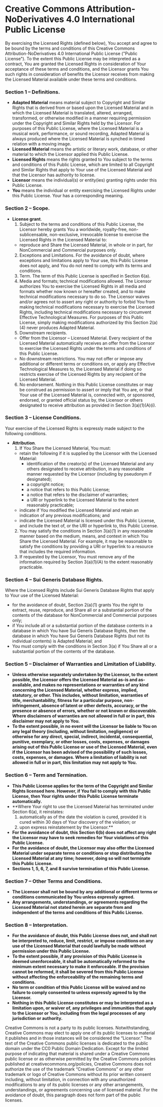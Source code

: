 # Creative Commons Attribution-NoDerivatives 4.0 International Public License

By exercising the Licensed Rights (defined below), You accept and agree to be bound by the terms and conditions of this Creative Commons Attribution-NoDerivatives 4.0 International Public License ("Public License"). To the extent this Public License may be interpreted as a contract, You are granted the Licensed Rights in consideration of Your acceptance of these terms and conditions, and the Licensor grants You such rights in consideration of benefits the Licensor receives from making the Licensed Material available under these terms and conditions.

### Section 1 – Definitions.

- **Adapted Material** means material subject to Copyright and Similar Rights that is derived from or based upon the Licensed Material and in which the Licensed Material is translated, altered, arranged, transformed, or otherwise modified in a manner requiring permission under the Copyright and Similar Rights held by the Licensor. For purposes of this Public License, where the Licensed Material is a musical work, performance, or sound recording, Adapted Material is always produced where the Licensed Material is synched in timed relation with a moving image.
- **Licensed Material** means the artistic or literary work, database, or other material to which the Licensor applied this Public License.
- **Licensed Rights** means the rights granted to You subject to the terms and conditions of this Public License, which are limited to all Copyright and Similar Rights that apply to Your use of the Licensed Material and that the Licensor has authority to license.
- **Licensor** means the individual(s) or entity(ies) granting rights under this Public License.
- **You** means the individual or entity exercising the Licensed Rights under this Public License. Your has a corresponding meaning.

### Section 2 – Scope.

- **License grant**.
  1. Subject to the terms and conditions of this Public License, the Licensor hereby grants You a worldwide, royalty-free, non-sublicensable, non-exclusive, irrevocable license to exercise the Licensed Rights in the Licensed Material to:
    - reproduce and Share the Licensed Material, in whole or in part, for NonCommercial and Commercial purposes only.
  2. Exceptions and Limitations. For the avoidance of doubt, where exceptions and limitations apply to Your use, this Public License does not apply, and You do not need to comply with its terms and conditions.
  3. Term. The term of this Public License is specified in Section 6(a).
  4. Media and formats; technical modifications allowed. The Licensor authorizes You to exercise the Licensed Rights in all media and formats whether now known or hereafter created, and to make technical modifications necessary to do so. The Licensor waives and/or agrees not to assert any right or authority to forbid You from making technical modifications necessary to exercise the Licensed Rights, including technical modifications necessary to circumvent Effective Technological Measures. For purposes of this Public License, simply making modifications authorized by this Section 2(a)(4) never produces Adapted Material.
  5. Downstream recipients.
    - Offer from the Licensor – Licensed Material. Every recipient of the Licensed Material automatically receives an offer from the Licensor to exercise the Licensed Rights under the terms and conditions of this Public License.
    - No downstream restrictions. You may not offer or impose any additional or different terms or conditions on, or apply any Effective Technological Measures to, the Licensed Material if doing so restricts exercise of the Licensed Rights by any recipient of the Licensed Material.
  6. No endorsement. Nothing in this Public License constitutes or may be construed as permission to assert or imply that You are, or that Your use of the Licensed Material is, connected with, or sponsored, endorsed, or granted official status by, the Licensor or others designated to receive attribution as provided in Section 3(a)(1)(A)(i).

### Section 3 – License Conditions.

Your exercise of the Licensed Rights is expressly made subject to the following conditions.

- **Attribution**.
  1. If You Share the Licensed Material, You must:
    - retain the following if it is supplied by the Licensor with the Licensed Material:
      - identification of the creator(s) of the Licensed Material and any others designated to receive attribution, in any reasonable manner requested by the Licensor (including by pseudonym if designated);
      - a copyright notice;
      - a notice that refers to this Public License;
      - a notice that refers to the disclaimer of warranties;
      - a URI or hyperlink to the Licensed Material to the extent reasonably practicable;
    - indicate if You modified the Licensed Material and retain an indication of any previous modifications; and
    - indicate the Licensed Material is licensed under this Public License, and include the text of, or the URI or hyperlink to, this Public License.
  2. You may satisfy the conditions in Section 3(a)(1) in any reasonable manner based on the medium, means, and context in which You Share the Licensed Material. For example, it may be reasonable to satisfy the conditions by providing a URI or hyperlink to a resource that includes the required information.
  3. If requested by the Licensor, You must remove any of the information required by Section 3(a)(1)(A) to the extent reasonably practicable.

### Section 4 – Sui Generis Database Rights.

Where the Licensed Rights include Sui Generis Database Rights that apply to Your use of the Licensed Material:

- for the avoidance of doubt, Section 2(a)(1) grants You the right to extract, reuse, reproduce, and Share all or a substantial portion of the contents of the database for NonCommercial and Commercial purposes only;
- if You include all or a substantial portion of the database contents in a database in which You have Sui Generis Database Rights, then the database in which You have Sui Generis Database Rights (but not its individual contents) is Adapted Material; and
- You must comply with the conditions in Section 3(a) if You Share all or a substantial portion of the contents of the database.

### Section 5 – Disclaimer of Warranties and Limitation of Liability.

- **Unless otherwise separately undertaken by the Licensor, to the extent possible, the Licensor offers the Licensed Material as-is and as-available, and makes no representations or warranties of any kind concerning the Licensed Material, whether express, implied, statutory, or other. This includes, without limitation, warranties of title, merchantability, fitness for a particular purpose, non-infringement, absence of latent or other defects, accuracy, or the presence or absence of errors, whether or not known or discoverable. Where disclaimers of warranties are not allowed in full or in part, this disclaimer may not apply to You.**
- **To the extent possible, in no event will the Licensor be liable to You on any legal theory (including, without limitation, negligence) or otherwise for any direct, special, indirect, incidental, consequential, punitive, exemplary, or other losses, costs, expenses, or damages arising out of this Public License or use of the Licensed Material, even if the Licensor has been advised of the possibility of such losses, costs, expenses, or damages. Where a limitation of liability is not allowed in full or in part, this limitation may not apply to You.**

### Section 6 – Term and Termination.

- **This Public License applies for the term of the Copyright and Similar Rights licensed here. However, if You fail to comply with this Public License, then Your rights under this Public License terminate automatically.**
- **Where Your right to use the Licensed Material has terminated under Section 6(a), it reinstates:
  1. automatically as of the date the violation is cured, provided it is cured within 30 days of Your discovery of the violation; or
  2. upon express reinstatement by the Licensor.**
- **For the avoidance of doubt, this Section 6(b) does not affect any right the Licensor may have to seek remedies for Your violations of this Public License.**
- **For the avoidance of doubt, the Licensor may also offer the Licensed Material under separate terms or conditions or stop distributing the Licensed Material at any time; however, doing so will not terminate this Public License.**
- **Sections 1, 5, 6, 7, and 8 survive termination of this Public License.**

### Section 7 – Other Terms and Conditions.

- **The Licensor shall not be bound by any additional or different terms or conditions communicated by You unless expressly agreed.**
- **Any arrangements, understandings, or agreements regarding the Licensed Material not stated herein are separate from and independent of the terms and conditions of this Public License.**

### Section 8 – Interpretation.

- **For the avoidance of doubt, this Public License does not, and shall not be interpreted to, reduce, limit, restrict, or impose conditions on any use of the Licensed Material that could lawfully be made without permission under this Public License.**
- **To the extent possible, if any provision of this Public License is deemed unenforceable, it shall be automatically reformed to the minimum extent necessary to make it enforceable. If the provision cannot be reformed, it shall be severed from this Public License without affecting the enforceability of the remaining terms and conditions.**
- **No term or condition of this Public License will be waived and no failure to comply consented to unless expressly agreed to by the Licensor.**
- **Nothing in this Public License constitutes or may be interpreted as a limitation upon, or waiver of, any privileges and immunities that apply to the Licensor or You, including from the legal processes of any jurisdiction or authority.**

Creative Commons is not a party to its public licenses. Notwithstanding, Creative Commons may elect to apply one of its public licenses to material it publishes and in those instances will be considered the “Licensor.” The text of the Creative Commons public licenses is dedicated to the public domain under the CC0 Public Domain Dedication. Except for the limited purpose of indicating that material is shared under a Creative Commons public license or as otherwise permitted by the Creative Commons policies published at creativecommons.org/policies, Creative Commons does not authorize the use of the trademark “Creative Commons” or any other trademark or logo of Creative Commons without its prior written consent including, without limitation, in connection with any unauthorized modifications to any of its public licenses or any other arrangements, understandings, or agreements concerning use of licensed material. For the avoidance of doubt, this paragraph does not form part of the public licenses.
